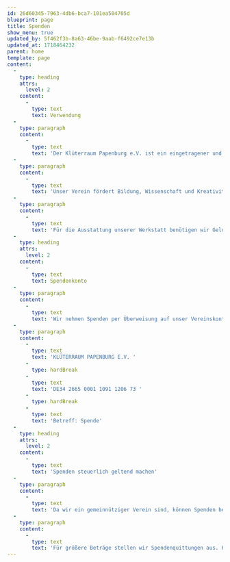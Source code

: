 ```yaml
---
id: 26d60345-7963-4db6-bca7-101ea504705d
blueprint: page
title: Spenden
show_menu: true
updated_by: 5f462f3b-8a63-46be-9aab-f6492ce7e13b
updated_at: 1718464232
parent: home
template: page
content:
  -
    type: heading
    attrs:
      level: 2
    content:
      -
        type: text
        text: Verwendung
  -
    type: paragraph
    content:
      -
        type: text
        text: 'Der Klüterraum Papenburg e.V. ist ein eingetragener und gemeinnütziger Verein. Wir erheben nur einen geringen Mitgliedsbeitrag, um allen Personen die Möglichkeit zu bieten, bei uns mitzumachen. Der Vorstand und alle Mitglieder arbeiten ehrenamtlich und unentgeltlich für den Verein.'
  -
    type: paragraph
    content:
      -
        type: text
        text: 'Unser Verein fördert Bildung, Wissenschaft und Kreativität. Mit den eingehenden Spenden unterstützen wir Jugendliche und Erwachsenen, technische und kreative Fähigkeiten zu entwickeln. Wir bieten mit unserem MakerSpace eine Umgebung, in der sich die Mitglieder und Gäste ausprobieren können.'
  -
    type: paragraph
    content:
      -
        type: text
        text: 'Für die Ausstattung unserer Werkstatt benötigen wir Geld für Geräte und Verbrauchsmaterial. Außerdem bestreiten wir mit unserem Budget laufende Kosten wie etwa den Betrieb der Webseite oder Versicherungen.'
  -
    type: heading
    attrs:
      level: 2
    content:
      -
        type: text
        text: Spendenkonto
  -
    type: paragraph
    content:
      -
        type: text
        text: 'Wir nehmen Spenden per Überweisung auf unser Vereinskonto entgegen.'
  -
    type: paragraph
    content:
      -
        type: text
        text: 'KLÜTERRAUM PAPENBURG E.V. '
      -
        type: hardBreak
      -
        type: text
        text: 'DE34 2665 0001 1091 1206 73 '
      -
        type: hardBreak
      -
        type: text
        text: 'Betreff: Spende'
  -
    type: heading
    attrs:
      level: 2
    content:
      -
        type: text
        text: 'Spenden steuerlich geltend machen'
  -
    type: paragraph
    content:
      -
        type: text
        text: 'Da wir ein gemeinnütziger Verein sind, können Spenden bei der Steuererklärung geltend gemacht werden. Für Spenden bis einschließlich 300 € ist die Vorlage eines Kontoauszugs mit der Überweisung ausreichend.'
  -
    type: paragraph
    content:
      -
        type: text
        text: 'Für größere Beträge stellen wir Spendenquittungen aus. Kontaktiere uns per E-Mail oder schreibe deine Anschrift in den Betreff der Überweisung.'
---
```

